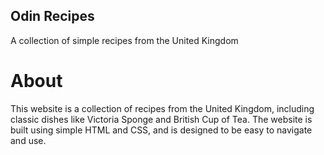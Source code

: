 ## Odin Recipes

A collection of simple recipes from the United Kingdom

# About

This website is a collection of recipes from the United Kingdom, including classic dishes like Victoria Sponge and British Cup of Tea. The website is built using simple HTML and CSS, and is designed to be easy to navigate and use.